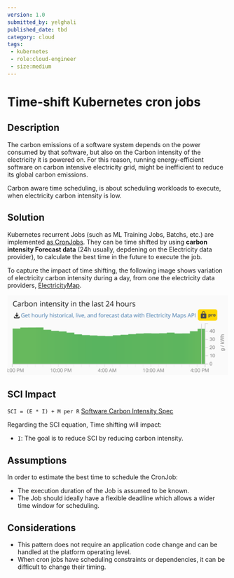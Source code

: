 ```yaml
---
version: 1.0
submitted_by: yelghali
published_date: tbd
category: cloud
tags: 
 - kubernetes
 - role:cloud-engineer
 - size:medium
---
```


# Time-shift Kubernetes cron jobs

## Description
The carbon emissions of a software system depends on the power consumed by that software, but also on the Carbon intensity of the electricity it is powered on. For this reason, running energy-efficient software on carbon intensive electricity grid, might be inefficient to reduce its global carbon emissions. 

Carbon aware time scheduling, is about scheduling workloads to execute, when electricity carbon intensity is low.

## Solution
Kubernetes recurrent Jobs (such as ML Training Jobs, Batchs, etc.) are implemented [as CronJobs](https://kubernetes.io/docs/concepts/workloads/controllers/cron-jobs/).  They can be time shifted by using **carbon intensity Forecast data** (24h usually, depdening on the Electricity data provider),  to calculate the best time in the future to execute the job.

To capture the impact of time shifting, the following image shows variation of electricity carbon intensity during a day, from one the electricity data providers, [ElectricityMap](https://app.electricitymaps.com/map).

![zez](/src/images/time-shift.png)


## SCI Impact
`SCI = (E * I) + M per R`
[Software Carbon Intensity Spec](https://grnsft.org/sci)

Regarding the SCI equation, Time shifting will impact:

- `I`: The goal is to reduce SCI by reducing carbon intensity.



## Assumptions
In order to estimate the best time to schedule the CronJob:
- The execution duration of the Job is assumed to be known.
- The Job should ideally have a flexible deadline which allows a wider time window for scheduling.

## Considerations
- This pattern does not require an application code change and can be handled at the platform operating level.
- When cron jobs have scheduling constraints or dependencies, it can be difficult to change their timing.

